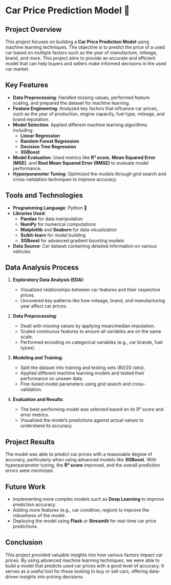 
# Car Price Prediction Model 🚗

## Project Overview

This project focuses on building a **Car Price Prediction Model** using machine learning techniques. The objective is to predict the price of a used car based on multiple factors such as the year of manufacture, mileage, brand, and more. This project aims to provide an accurate and efficient model that can help buyers and sellers make informed decisions in the used car market.

## Key Features

- **Data Preprocessing**: Handled missing values, performed feature scaling, and prepared the dataset for machine learning.
- **Feature Engineering**: Analyzed key factors that influence car prices, such as the year of production, engine capacity, fuel type, mileage, and brand reputation.
- **Model Selection**: Applied different machine learning algorithms including:
  - **Linear Regression**
  - **Random Forest Regression**
  - **Decision Tree Regression**
  - **XGBoost**
- **Model Evaluation**: Used metrics like **R² score**, **Mean Squared Error (MSE)**, and **Root Mean Squared Error (RMSE)** to evaluate model performance.
- **Hyperparameter Tuning**: Optimized the models through grid search and cross-validation techniques to improve accuracy.

## Tools and Technologies

- **Programming Language**: Python 🐍
- **Libraries Used**:
  - **Pandas** for data manipulation
  - **NumPy** for numerical computations
  - **Matplotlib** and **Seaborn** for data visualization
  - **Scikit-learn** for model building
  - **XGBoost** for advanced gradient boosting models
- **Data Source**: Car dataset containing detailed information on various vehicles

## Data Analysis Process

1. **Exploratory Data Analysis (EDA)**:
   - Visualized relationships between car features and their respective prices.
   - Uncovered key patterns like how mileage, brand, and manufacturing year affect car prices.
  
2. **Data Preprocessing**:
   - Dealt with missing values by applying mean/median imputation.
   - Scaled continuous features to ensure all variables are on the same scale.
   - Performed encoding on categorical variables (e.g., car brands, fuel types).

3. **Modeling and Training**:
   - Split the dataset into training and testing sets (80/20 ratio).
   - Applied different machine learning models and tested their performance on unseen data.
   - Fine-tuned model parameters using grid search and cross-validation.

4. **Evaluation and Results**:
   - The best-performing model was selected based on its R² score and error metrics.
   - Visualized the model’s predictions against actual values to understand its accuracy.

## Project Results

The model was able to predict car prices with a reasonable degree of accuracy, particularly when using advanced models like **XGBoost**. With hyperparameter tuning, the **R² score** improved, and the overall prediction errors were minimized.

## Future Work

- Implementing more complex models such as **Deep Learning** to improve prediction accuracy.
- Adding more features (e.g., car condition, region) to improve the robustness of the model.
- Deploying the model using **Flask** or **Streamlit** for real-time car price predictions.

## Conclusion

This project provided valuable insights into how various factors impact car prices. By using advanced machine learning techniques, we were able to build a model that predicts used car prices with a good level of accuracy. It serves as a useful tool for those looking to buy or sell cars, offering data-driven insights into pricing decisions.


